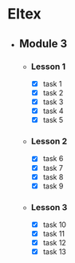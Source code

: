 # Eltex

- ## Module 3
   - ### Lesson 1
     - [X] task 1
     - [X] task 2
     - [X] task 3
     - [X] task 4
     - [X] task 5
   - ### Lesson 2
     - [X] task 6
     - [X] task 7
     - [X] task 8
     - [X] task 9
   - ### Lesson 3
     - [X] task 10
     - [X] task 11
     - [X] task 12
     - [X] task 13
